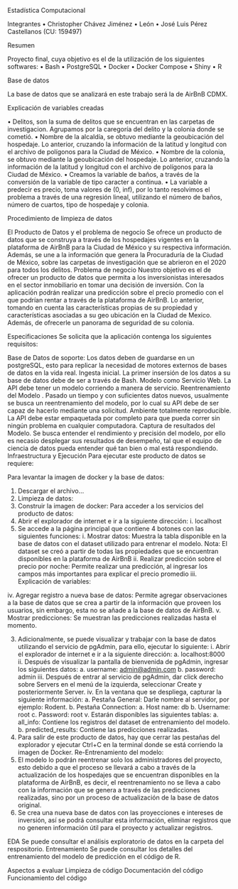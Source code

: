 Estadística Computacional 

Integrantes
•	Christopher Chávez Jiménez
•	León
•	José Luis Pérez Castellanos (CU: 159497)

Resumen

Proyecto final, cuya objetivo es el de la utilización de los siguientes softwares:
•	Bash
•	PostgreSQL
•	Docker
•	Docker Compose
•	Shiny
•	R

Base de datos

La base de datos que se analizará en este trabajo será la de AirBnB CDMX.

Explicación de variables creadas

•	Delitos, son la suma de delitos que se encuentran en las carpetas de investigacion. Agrupamos por la caregoría del delito y la colonia donde se cometió.
•	Nombre de la alcaldía, se obtuvo mediante la geoubicación del hospedaje. Lo anterior, cruzando la información de la latitud y longitud con el archivo de polígonos para la Ciudad de México.
•	Nombre de la colonia, se obtuvo mediante la geoubicación del hospedaje. Lo anterior, cruzando la información de la latitud y longitud con el archivo de polígonos para la Ciudad de México.
•	Creamos la variable de baños, a través de la conversión de la variable de tipo caracter a continua.
•	La variable a predecir es precio, toma valores de (0, inf), por lo tanto resolvimos el problema a través de una regresión lineal, utilizando el número de baños, número de cuartos, tipo de hospedaje y colonia.

Procedimiento de limpieza de datos


El Producto de Datos y el problema de negocio
Se ofrece un producto de datos que se construya a través de los hospedajes vigentes en la plataforma de AirBnB para la Ciudad de México y su respectiva información. Además, se une a la información que genera la Procuraduría de la Ciudad de México, sobre las carpetas de investigación que se abrieron en el 2020 para todos los delitos.
Problema de negocio 
Nuestro objetivo es el de ofrecer un producto de datos que permita a los inversionistas interesados en el sector inmobiliario en tomar una decisión de inversión. Con la aplicación podrán realizar una predicción sobre el precio promedio con el que podrían rentar a través de la plataforma de AirBnB. Lo anterior, tomando en cuenta las características propias de su propiedad y características asociadas a su geo ubicación en la Ciudad de Mexico. Además, de ofrecerle un panorama de seguridad de su colonia.

Especificaciones 
Se solicita que la aplicación contenga los siguientes requisitos:

Base de Datos de soporte: Los datos deben de guardarse en un postgreSQL, esto para replicar la necesidad de motores externos de bases de datos en la vida real.
Ingesta inicial. La primer insersión de los datos a su base de datos debe de ser a través de Bash.
Modelo como Servicio Web. La API debe tener un modelo corriendo a manera de servicio.
Reentrenamiento del Modelo . Pasado un tiempo y con suficientes datos nuevos, usualmente se busca un reentrenamiento del modelo, por lo cual su API debe de ser capaz de hacerlo mediante una solicitud.
Ambiente totalmente reproducible. La API debe estar empaquetada por completo para que pueda correr sin ningún problema en cualquier computadora.
Captura de resultados del Modelo. Se busca entender el rendimiento y precisión del modelo, por ello es necasio desplegar sus resultados de desempeño, tal que el equipo de ciencia de datos pueda entender qué tan bien o mal está respondiendo.
Infraestructura y Ejecución
Para ejecutar este producto de datos se requiere:

Para levantar la imagen de docker y la base de datos:
1.	Descargar el archivo…
2.	Limpieza de datos:
3.	Construir la imagen de docker:
Para acceder a los servicios del producto de datos:
1.	Abrir el explorador de internet e ir a la siguiente dirección:
i.	localhost
2.	Se accede a la página principal que contiene 4 botones con las siguientes funciones:
i.	Mostrar datos: Muestra la tabla disponible en la base de datos con el dataset utilizado para entrenar el modelo. Nota: El dataset se creó a partir de todas las propiedades que se encuentran disponibles en la plataforma de AirBnB
ii.	Realizar predicción sobre el precio por noche: Permite realizar una predicción, al ingresar los campos más importantes para explicar el precio promedio
iii.	Explicación de variables:

iv.	Agregar registro a nueva base de datos: Permite agregar observaciones a la base de datos que se crea a partir de la información que proveen los usuarios, sin embargo, esta no se añade a la base de datos de AirBnB.
v.	Mostrar predicciones: Se muestran las predicciones realizadas hasta el momento.






3.	Adicionalmente, se puede visualizar y trabajar con la base de datos utilizando el servicio de pgAdmin, para ello, ejecutar lo siguiente:
i.	Abrir el explorador de internet e ir a la siguiente dirección:
a.	localhost:8000
ii.	Después de visualizar la pantalla de bienvenida de pgAdmin, ingresar los siguientes datos:
a.	username: admin@admin.com
b.	password: admin
iii.	Después de entrar al servicio de pgAdmin, dar click derecho sobre Servers en el menú de la izquierda, seleccionar Create y posteriormente Server.
iv.	En la ventana que se despliega, capturar la siguiente información:
a.	Pestaña General: Darle nombre al servidor, por ejemplo: Rodent.
b.	Pestaña Connection:
a.	Host name: db
b.	Username: root
c.	Password: root
v.	Estarán disponibles las siguientes tablas:
a.	all_info: Contiene los registros del dataset de entrenamiento del modelo.
b.	predicted_results: Contiene las predicciones realizadas.
4.	Para salir de este producto de datos, hay que cerrar las pestañas del explorador y ejecutar Ctrl+C en la terminal donde se está corriendo la imagen de Docker.
Re-Entrenamiento del modelo:
1.	El modelo lo podrán reentrenar solo los administradores del proyecto, esto debido a que el proceso se llevará a cabo a través de la actualización de los hospedajes que se encuentran disponibles en la plataforma de AirBnB, es decir, el reentrenamiento no se lleva a cabo con la información que se genera  a través de las predicciones realizadas, sino por un proceso de actualización de la base de datos original.
2.	Se crea una nueva base de datos con las proyecciones e intereses de inversión, así se podrá consultar esta información, eliminar registros que no generen información útil para el proyecto y actualizar registros.


EDA
Se puede consultar el análisis exploratorio de datos en la carpeta del respositorio.
Entrenamiento
Se puede consultar los detalles del entrenamiento del modelo de predicción en el código de R.

Aspectos a evaluar
Limpieza de código
Documentación del código
Funcionamiento del código

